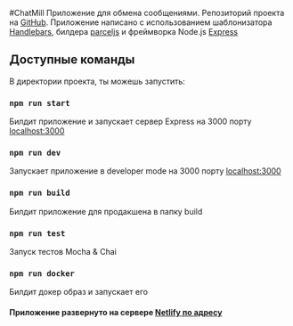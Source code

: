 #ChatMill
Приложение для обмена сообщениями. Репозиторий проекта на [GitHub](https://github.com/jdvarmy/ChatMill). 
Приложение написано с использованием шаблонизатора [Handlebars](https://handlebarsjs.com/), билдера [parceljs](https://parceljs.org/) и фреймворка Node.js [Express](https://expressjs.com/ru/)

## Доступные команды

В директории проекта, ты можешь запустить:

### `npm run start`
Билдит приложение и запускает сервер Express на 3000 порту [localhost:3000](localhost:3000)

### `npm run dev`
Запускает приложение в developer mode на 3000 порту  [localhost:3000](localhost:3000)

### `npm run build`
Билдит приложение для продакшена в папку build

### `npm run test`
Запуск тестов Mocha & Chai

### `npm run docker`
Билдит докер образ и запускает его





#### Приложение развернуто на сервере [Netlify по адресу](https://magnificent-kelpie-71b787.netlify.app)